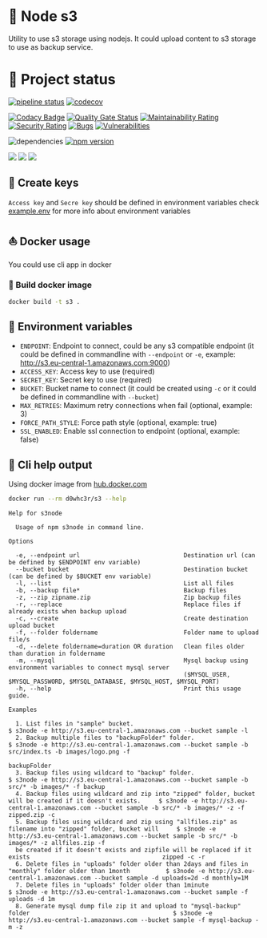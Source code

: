 
# :floppy_disk: Node s3

Utility to use s3 storage using nodejs. It could upload content to s3 storage to use as backup service.

# :eyes: Project status

[![pipeline status](https://gitlab.com/d0whc3r/node-s3/badges/master/pipeline.svg)](https://github.com/d0whc3r/node-s3)
[![codecov](https://codecov.io/gh/d0whc3r/node-s3/branch/master/graph/badge.svg)](https://codecov.io/gh/d0whc3r/node-s3)

[![Codacy Badge](https://api.codacy.com/project/badge/Grade/2612116bab5f493cada70bffc3cb6492)](https://www.codacy.com/app/d0whc3r/node-s3?utm_source=github.com&amp;utm_medium=referral&amp;utm_content=d0whc3r/node-s3&amp;utm_campaign=Badge_Grade)
[![Quality Gate Status](https://sonarcloud.io/api/project_badges/measure?project=d0whc3r_node-s3&metric=alert_status)](https://sonarcloud.io/dashboard?id=d0whc3r_node-s3)
[![Maintainability Rating](https://sonarcloud.io/api/project_badges/measure?project=d0whc3r_node-s3&metric=sqale_rating)](https://sonarcloud.io/dashboard?id=d0whc3r_node-s3)
[![Security Rating](https://sonarcloud.io/api/project_badges/measure?project=d0whc3r_node-s3&metric=security_rating)](https://sonarcloud.io/dashboard?id=d0whc3r_node-s3)
[![Bugs](https://sonarcloud.io/api/project_badges/measure?project=d0whc3r_node-s3&metric=bugs)](https://sonarcloud.io/dashboard?id=d0whc3r_node-s3)
[![Vulnerabilities](https://sonarcloud.io/api/project_badges/measure?project=d0whc3r_node-s3&metric=vulnerabilities)](https://sonarcloud.io/dashboard?id=d0whc3r_node-s3)

![dependencies](https://img.shields.io/david/d0whc3r/node-s3.svg)
[![npm version](https://img.shields.io/npm/v/@d0whc3r%2Fnode-s3.svg)](https://www.npmjs.com/package/@d0whc3r/node-s3)

[![](https://img.shields.io/docker/cloud/build/d0whc3r/s3.svg)](https://hub.docker.com/r/d0whc3r/s3)
[![](https://images.microbadger.com/badges/version/d0whc3r/s3.svg)](https://hub.docker.com/r/d0whc3r/s3)
[![](https://images.microbadger.com/badges/image/d0whc3r/s3.svg)](https://hub.docker.com/r/d0whc3r/s3)

## :key: Create keys

`Access key` and `Secre key` should be defined in environment variables check [example.env](./example.env) for more info about environment variables

## :boat: Docker usage

You could use cli app in docker

### :rowboat: Build docker image

```bash
docker build -t s3 .
```

## :beginner: Environment variables

- `ENDPOINT`: Endpoint to connect, could be any s3 compatible endpoint (it could be defined in commandline with `--endpoint` or `-e`, example: http://s3.eu-central-1.amazonaws.com:9000)
- `ACCESS_KEY`: Access key to use (required)
- `SECRET_KEY`: Secret key to use (required)
- `BUCKET`: Bucket name to connect (it could be created using `-c` or it could be defined in commandline with `--bucket`)
- `MAX_RETRIES`: Maximum retry connections when fail (optional, example: 3)
- `FORCE_PATH_STYLE`: Force path style (optional, example: true)
- `SSL_ENABLED`: Enable ssl connection to endpoint (optional, example: false)

## :checkered_flag: Cli help output

Using docker image from [hub.docker.com](https://hub.docker.com/r/d0whc3r/s3)

```bash
docker run --rm d0whc3r/s3 --help
```

```
Help for s3node

  Usage of npm s3node in command line. 

Options

  -e, --endpoint url                             Destination url (can be defined by $ENDPOINT env variable)                    
  --bucket bucket                                Destination bucket (can be defined by $BUCKET env variable)                   
  -l, --list                                     List all files                                                                
  -b, --backup file*                             Backup files                                                                  
  -z, --zip zipname.zip                          Zip backup files                                                              
  -r, --replace                                  Replace files if already exists when backup upload                            
  -c, --create                                   Create destination upload bucket                                              
  -f, --folder foldername                        Folder name to upload file/s                                                  
  -d, --delete foldername=duration OR duration   Clean files older than duration in foldername                                 
  -m, --mysql                                    Mysql backup using environment variables to connect mysql server              
                                                 ($MYSQL_USER, $MYSQL_PASSWORD, $MYSQL_DATABASE, $MYSQL_HOST, $MYSQL_PORT)     
  -h, --help                                     Print this usage guide.                                                       

Examples

  1. List files in "sample" bucket.                                                                             $ s3node -e http://s3.eu-central-1.amazonaws.com --bucket sample -l                                         
  2. Backup multiple files to "backupFolder" folder.                                                            $ s3node -e http://s3.eu-central-1.amazonaws.com --bucket sample -b src/index.ts -b images/logo.png -f      
                                                                                                                backupFolder                                                                                                
  3. Backup files using wildcard to "backup" folder.                                                            $ s3node -e http://s3.eu-central-1.amazonaws.com --bucket sample -b src/* -b images/* -f backup             
  4. Backup files using wildcard and zip into "zipped" folder, bucket will be created if it doesn't exists.     $ s3node -e http://s3.eu-central-1.amazonaws.com --bucket sample -b src/* -b images/* -z -f zipped.zip -c   
  5. Backup files using wildcard and zip using "allfiles.zip" as filename into "zipped" folder, bucket will     $ s3node -e http://s3.eu-central-1.amazonaws.com --bucket sample -b src/* -b images/* -z allfiles.zip -f    
  be created if it doesn't exists and zipfile will be replaced if it exists                                     zipped -c -r                                                                                                
  6. Delete files in "uploads" folder older than 2days and files in "monthly" folder older than 1month          $ s3node -e http://s3.eu-central-1.amazonaws.com --bucket sample -d uploads=2d -d monthly=1M                
  7. Delete files in "uploads" folder older than 1minute                                                        $ s3node -e http://s3.eu-central-1.amazonaws.com --bucket sample -f uploads -d 1m                           
  8. Generate mysql dump file zip it and upload to "mysql-backup" folder                                        $ s3node -e http://s3.eu-central-1.amazonaws.com --bucket sample -f mysql-backup -m -z                      
```
